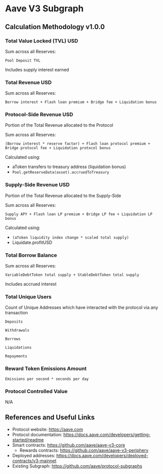 # Aave V3 Subgraph

## Calculation Methodology v1.0.0

### Total Value Locked (TVL) USD

Sum across all Reserves:

`Pool Deposit TVL`

Includes supply interest earned

### Total Revenue USD

Sum across all Reserves:

`Borrow interest + Flash loan premium + Bridge fee + Liquidation bonus`

### Protocol-Side Revenue USD

Portion of the Total Revenue allocated to the Protocol

Sum across all Reserves:

`(Borrow interest * reserve factor) + Flash loan protocol premium + Bridge protocol fee + Liquidation protocol bonus`

Calculated using:

- aToken transfers to treasury address (liquidation bonus)
- `Pool.getReserveData(asset).accruedToTreasury`

### Supply-Side Revenue USD

Portion of the Total Revenue allocated to the Supply-Side

Sum across all Reserves:

`Supply APY + Flash loan LP premium + Bridge LP fee + Liquidation LP bonus`

Calculated using:

- `(aToken liquidity index change * scaled total supply)`
- Liquidate.profitUSD

### Total Borrow Balance

Sum across all Reserves:

`VariableDebtToken total supply + StableDebtToken total supply`

Includes accrued interest

### Total Unique Users

Count of Unique Addresses which have interacted with the protocol via any transaction

`Deposits`

`Withdrawals`

`Borrows`

`Liquidations`

`Repayments`

### Reward Token Emissions Amount

`Emissions per second * seconds per day`

### Protocol Controlled Value

N/A

## References and Useful Links

- Protocol website: https://aave.com
- Protocol documentation: https://docs.aave.com/developers/getting-started/readme
- Smart contracts: https://github.com/aave/aave-v3-core
  - Rewards contracts: https://github.com/aave/aave-v3-periphery
- Deployed addresses: https://docs.aave.com/developers/deployed-contracts/v3-mainnet
- Existing Subgraph: https://github.com/aave/protocol-subgraphs
